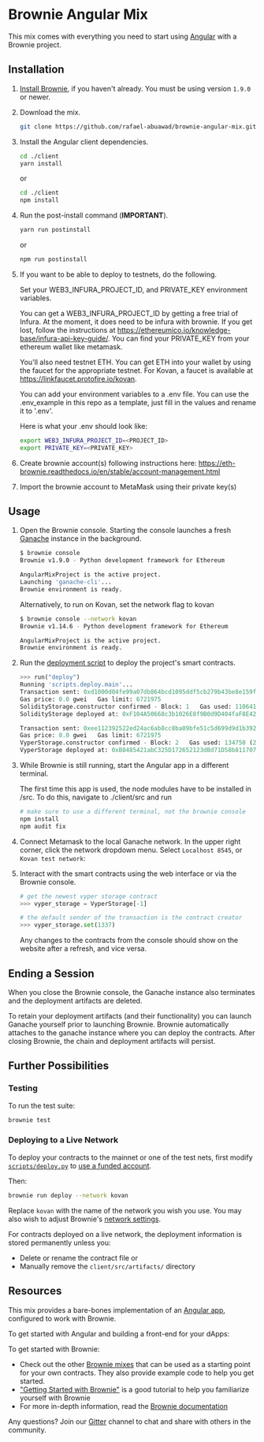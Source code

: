 # Brownie Angular Mix

This mix comes with everything you need to start using [Angular](https://angular.io/) with a Brownie project.

## Installation

1. [Install Brownie](https://eth-brownie.readthedocs.io/en/stable/install.html), if you haven't already. You must be using version `1.9.0` or newer.

2. Download the mix.

    ```bash
    git clone https://github.com/rafael-abuawad/brownie-angular-mix.git
    ```

3. Install the Angular client dependencies.

    ```bash
    cd ./client
    yarn install
    ```
    or 

    ```bash
    cd ./client
    npm install 
    ```
3. Run the post-install command (**IMPORTANT**).

    ```bash
    yarn run postinstall
    ```
    or 

    ```bash
    npm run postinstall 
    ```

4. If you want to be able to deploy to testnets, do the following.

    Set your WEB3_INFURA_PROJECT_ID, and PRIVATE_KEY environment variables.

    You can get a WEB3_INFURA_PROJECT_ID by getting a free trial of Infura. At the moment, it does need to be infura with brownie. If you get lost, follow the instructions at https://ethereumico.io/knowledge-base/infura-api-key-guide/. You can find your PRIVATE_KEY from your ethereum wallet like metamask.

    You'll also need testnet ETH. You can get ETH into your wallet by using the faucet for the appropriate
    testnet. For Kovan, a faucet is available at https://linkfaucet.protofire.io/kovan.

    You can add your environment variables to a .env file. You can use the .env_example in this repo 
    as a template, just fill in the values and rename it to '.env'. 

    Here is what your .env should look like:

    ```bash
    export WEB3_INFURA_PROJECT_ID=<PROJECT_ID>
    export PRIVATE_KEY=<PRIVATE_KEY>
    ```
   
5. Create brownie account(s) following instructions here:
       https://eth-brownie.readthedocs.io/en/stable/account-management.html

6. Import the brownie account to MetaMask using their private key(s)



## Usage

1. Open the Brownie console. Starting the console launches a fresh [Ganache](https://www.trufflesuite.com/ganache) instance in the background.

    ```bash
    $ brownie console
    Brownie v1.9.0 - Python development framework for Ethereum

    AngularMixProject is the active project.
    Launching 'ganache-cli'...
    Brownie environment is ready.
    ```

    Alternatively, to run on Kovan, set the network flag to kovan

    ```bash
    $ brownie console --network kovan
    Brownie v1.14.6 - Python development framework for Ethereum

    AngularMixProject is the active project.
    Brownie environment is ready.
    ```

2. Run the [deployment script](scripts/deploy.py) to deploy the project's smart contracts.

    ```python
    >>> run("deploy")
    Running 'scripts.deploy.main'...
    Transaction sent: 0xd1000d04fe99a07db864bcd1095ddf5cb279b43be8e159f94dbff9d4e4809c70
    Gas price: 0.0 gwei   Gas limit: 6721975
    SolidityStorage.constructor confirmed - Block: 1   Gas used: 110641 (1.65%)
    SolidityStorage deployed at: 0xF104A50668c3b1026E8f9B0d9D404faF8E42e642

    Transaction sent: 0xee112392522ed24ac6ab8cc8ba09bfe51c5d699d9d1b39294ba87e5d2a56212c
    Gas price: 0.0 gwei   Gas limit: 6721975
    VyperStorage.constructor confirmed - Block: 2   Gas used: 134750 (2.00%)
    VyperStorage deployed at: 0xB8485421abC325D172652123dBd71D58b8117070
    ```

3. While Brownie is still running, start the Angular app in a different terminal.

    The first time this app is used, the node modules have to be installed in /src.
    To do this, navigate to ./client/src and run

    ```bash
    # make sure to use a different terminal, not the brownie console
    npm install
    npm audit fix
    ```

4. Connect Metamask to the local Ganache network. In the upper right corner, click the network dropdown menu. Select `Localhost 8545`, or `Kovan test network`:



5. Interact with the smart contracts using the web interface or via the Brownie console.

    ```python
    # get the newest vyper storage contract
    >>> vyper_storage = VyperStorage[-1]

    # the default sender of the transaction is the contract creator
    >>> vyper_storage.set(1337)
    ```

    Any changes to the contracts from the console should show on the website after a refresh, and vice versa.

## Ending a Session

When you close the Brownie console, the Ganache instance also terminates and the deployment artifacts are deleted.

To retain your deployment artifacts (and their functionality) you can launch Ganache yourself prior to launching Brownie. Brownie automatically attaches to the ganache instance where you can deploy the contracts. After closing Brownie, the chain and deployment artifacts will persist.

## Further Possibilities

### Testing

To run the test suite:

```bash
brownie test
```

### Deploying to a Live Network

To deploy your contracts to the mainnet or one of the test nets, first modify [`scripts/deploy.py`](`scripts/deploy.py`) to [use a funded account](https://eth-brownie.readthedocs.io/en/stable/account-management.html).

Then:

```bash
brownie run deploy --network kovan
```

Replace `kovan` with the name of the network you wish you use. You may also wish to adjust Brownie's [network settings](https://eth-brownie.readthedocs.io/en/stable/network-management.html).

For contracts deployed on a live network, the deployment information is stored permanently unless you:

* Delete or rename the contract file or
* Manually remove the `client/src/artifacts/` directory


## Resources

This mix provides a bare-bones implementation of an [Angular app](https://angular.io/docs), configured to work with Brownie.

To get started with Angular and building a front-end for your dApps:

To get started with Brownie:

* Check out the other [Brownie mixes](https://github.com/brownie-mix/) that can be used as a starting point for your own contracts. They also provide example code to help you get started.
* ["Getting Started with Brownie"](https://medium.com/@iamdefinitelyahuman/getting-started-with-brownie-part-1-9b2181f4cb99) is a good tutorial to help you familiarize yourself with Brownie
* For more in-depth information, read the [Brownie documentation](https://eth-brownie.readthedocs.io/en/stable/)


Any questions? Join our [Gitter](https://gitter.im/eth-brownie/community) channel to chat and share with others in the community.
